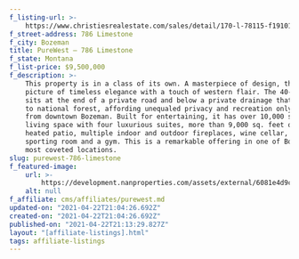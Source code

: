 ```yaml
---
f_listing-url: >-
    https://www.christiesrealestate.com/sales/detail/170-l-78115-f1910171559700009/786-limestone-bozeman-mt-59715
f_street-address: 786 Limestone
f_city: Bozeman
title: PureWest – 786 Limestone
f_state: Montana
f_list-price: $9,500,000
f_description: >-
    This property is in a class of its own. A masterpiece of design, the home is a
    picture of timeless elegance with a touch of western flair. The 40-acre parcel
    sits at the end of a private road and below a private drainage that backs up
    to national forest, affording unequaled privacy and recreation only 10 minutes
    from downtown Bozeman. Built for entertaining, it has over 10,000 sq. feet of
    living space with four luxurious suites, more than 9,000 sq. feet of outdoor
    heated patio, multiple indoor and outdoor fireplaces, wine cellar, game room,
    sporting room and a gym. This is a remarkable offering in one of Bozeman's
    most coveted locations.
slug: purewest-786-limestone
f_featured-image:
    url: >-
        https://development.nanproperties.com/assets/external/6081e4d9c79b955c8df7c5af_60786437bf99bf2fb571020a_screen_shot_2020-12-22_at_8.02.46_AM.jpeg
    alt: null
f_affiliate: cms/affiliates/purewest.md
updated-on: "2021-04-22T21:04:26.692Z"
created-on: "2021-04-22T21:04:26.692Z"
published-on: "2021-04-22T21:13:29.827Z"
layout: "[affiliate-listings].html"
tags: affiliate-listings
---
```

